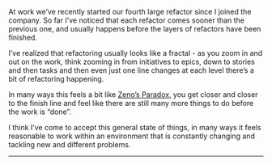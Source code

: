 At work we’ve recently started our fourth large refactor since I joined the
company. So far I’ve noticed that each refactor comes sooner than the previous
one, and usually happens before the layers of refactors have been finished.

I’ve realized that refactoring usually looks like a fractal - as you zoom in and
out on the work, think zooming in from initiatives to epics, down to stories and
then tasks and then even just one line changes at each level there’s a bit of
refactoring happening.

In many ways this feels a bit like
[Zeno’s Paradox](https://en.wikipedia.org/wiki/Zeno%27s_paradoxes), you get
closer and closer to the finish line and feel like there are still many more
things to do before the work is “done”.

I think I’ve come to accept this general state of things, in many ways it feels
reasonable to work within an environment that is constantly changing and
tackling new and different problems.

---
